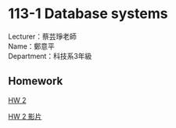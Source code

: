 # 113-1 Database systems
Lecturer：蔡芸琤老師   
Name：鄭意平   
Department：科技系3年級  

## Homework
<p dir="auto"><a href="" rel="nofollow">HW 2</a></p>
<p dir="auto"><a href="" rel="nofollow">HW 2 影片</a></p>


